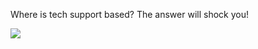 Where is tech support based? The answer will shock you!

![](http://www.tumblr.com/photo/1280/jsorge/620264396/1/tumblr_l2skay8X8G1qzpdrh)
